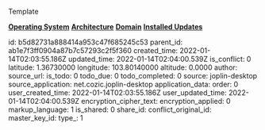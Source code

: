 Template

**<ins>Operating System</ins>**
**<ins>Architecture</ins>**
**<ins>Domain</ins>**
**<ins>Installed Updates</ins>**

id: b5d82731a888414a953c47f685245c53
parent_id: ab1e7f3ff0904a87b7c57293c2f5f360
created_time: 2022-01-14T02:03:55.186Z
updated_time: 2022-01-14T02:04:00.539Z
is_conflict: 0
latitude: 1.36730000
longitude: 103.80140000
altitude: 0.0000
author: 
source_url: 
is_todo: 0
todo_due: 0
todo_completed: 0
source: joplin-desktop
source_application: net.cozic.joplin-desktop
application_data: 
order: 0
user_created_time: 2022-01-14T02:03:55.186Z
user_updated_time: 2022-01-14T02:04:00.539Z
encryption_cipher_text: 
encryption_applied: 0
markup_language: 1
is_shared: 0
share_id: 
conflict_original_id: 
master_key_id: 
type_: 1